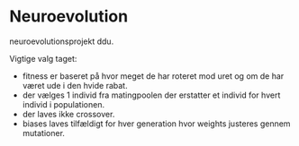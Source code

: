# Neuroevolution
neuroevolutionsprojekt ddu.

Vigtige valg taget:
- fitness er baseret på hvor meget de har roteret mod uret og om de har været ude i den hvide rabat.
- der vælges 1 individ fra matingpoolen der erstatter et individ for hvert individ i populationen.
- der laves ikke crossover.
- biases laves tilfældigt for hver generation hvor weights justeres gennem mutationer.
